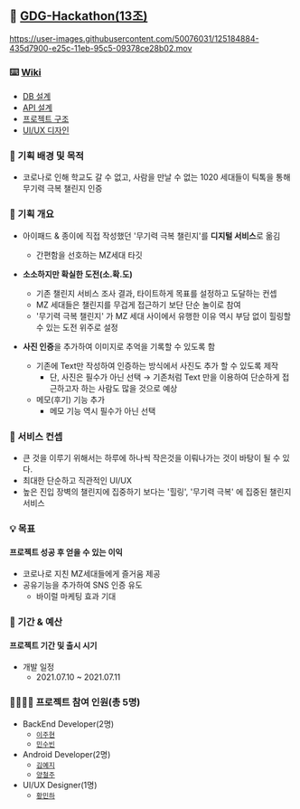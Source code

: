 ## 📎 [GDG-Hackathon(13조)](https://festa.io/events/1644)

https://user-images.githubusercontent.com/50076031/125184884-435d7900-e25c-11eb-95c5-09378ce28b02.mov

### ⌨️ [Wiki]((https://github.com/GDG-hackathon-13/monthly-challenge-backend/wiki))
- [DB 설계](https://github.com/GDG-hackathon-13/monthly-challenge-backend/wiki/DB-%EC%84%A4%EA%B3%84)
- [API 설계](https://github.com/GDG-hackathon-13/monthly-challenge-backend/wiki/API-%EC%84%A4%EA%B3%84)
- [프로젝트 구조](https://github.com/GDG-hackathon-13/monthly-challenge-backend/wiki/%ED%94%84%EB%A1%9C%EC%A0%9D%ED%8A%B8-%EA%B5%AC%EC%A1%B0)
- [UI/UX 디자인](https://github.com/GDG-hackathon-13/monthly-challenge-backend/wiki/UI&UX-%EB%94%94%EC%9E%90%EC%9D%B8)


### 🎯 기획 배경 및 목적
- 코로나로 인해 학교도 갈 수 없고, 사람을 만날 수 없는 1020 세대들이 틱톡을 통해 무기력 극복 챌린지 인증


### 📝 기획 개요
- 아이패드 & 종이에 직접 작성했던 '무기력 극복 챌린지'를 **디지털 서비스**로 옮김
    - 간편함을 선호하는 MZ세대 타깃
    
- **소소하지만 확실한 도전(소.확.도)**
    - 기존 챌린지 서비스 조사 결과, 타이트하게 목표를 설정하고 도달하는 컨셉
    - MZ 세대들은 챌린지를 무겁게 접근하기 보단 단순 놀이로 참여 
    - '무기력 극복 챌린지' 가 MZ 세대 사이에서 유행한 이유 역시 부담 없이 힐링할 수 있는 도전 위주로 설정
    
- **사진 인증**을 추가하여 이미지로 추억을 기록할 수 있도록 함
    - 기존에 Text만 작성하여 인증하는 방식에서 사진도 추가 할 수 있도록 제작 
        - 단, 사진은 필수가 아닌 선택 → 기존처럼 Text 만을 이용하여 단순하게 접근하고자 하는 사람도 많을 것으로 예상
    - 메모(후기) 기능 추가
        - 메모 기능 역시 필수가 아닌 선택
    

### 🤔 서비스 컨셉
- 큰 것을 이루기 위해서는 하루에 하나씩 작은것을 이뤄나가는 것이 바탕이 될 수 있다.
- 최대한 단순하고 직관적인 UI/UX
- 높은 진입 장벽의 챌린지에 집중하기 보다는 '힐링', '무기력 극복' 에 집중된 챌린지 서비스 


### 💡 목표
#### 프로젝트 성공 후 얻을 수 있는 이익
- 코로나로 지친 MZ세대들에게 즐거움 제공
- 공유기능을 추가하여 SNS 인증 유도
    - 바이럴 마케팅 효과 기대
    

### 📆 기간 & 예산
#### 프로젝트 기간 및 출시 시기
- 개발 일정 
    - 2021.07.10 ~ 2021.07.11
    

### 👨‍👨‍👦‍👦 프로젝트 참여 인원(총 5명)
- BackEnd Developer(2명)
    - [`이주현`](https://github.com/JuHyun419)
    - [`민수빈`](https://github.com/binimini)
- Android Developer(2명)
    - [`김예지`](https://github.com/foreknowledge)
    - [`양철주`](https://github.com/ycj1212)
- UI/UX Designer(1명)
    - [`황민하`](https://github.com/minhahwang)

    
